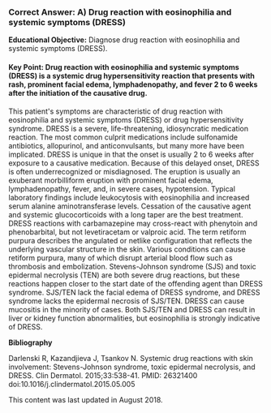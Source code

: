 
### Correct Answer: A) Drug reaction with eosinophilia and systemic symptoms (DRESS) 

**Educational Objective:** Diagnose drug reaction with eosinophilia and systemic symptoms (DRESS).

#### **Key Point:** Drug reaction with eosinophilia and systemic symptoms (DRESS) is a systemic drug hypersensitivity reaction that presents with rash, prominent facial edema, lymphadenopathy, and fever 2 to 6 weeks after the initiation of the causative drug.

This patient's symptoms are characteristic of drug reaction with eosinophilia and systemic symptoms (DRESS) or drug hypersensitivity syndrome. DRESS is a severe, life-threatening, idiosyncratic medication reaction. The most common culprit medications include sulfonamide antibiotics, allopurinol, and anticonvulsants, but many more have been implicated. DRESS is unique in that the onset is usually 2 to 6 weeks after exposure to a causative medication. Because of this delayed onset, DRESS is often underrecognized or misdiagnosed. The eruption is usually an exuberant morbilliform eruption with prominent facial edema, lymphadenopathy, fever, and, in severe cases, hypotension. Typical laboratory findings include leukocytosis with eosinophilia and increased serum alanine aminotransferase levels. Cessation of the causative agent and systemic glucocorticoids with a long taper are the best treatment. DRESS reactions with carbamazepine may cross-react with phenytoin and phenobarbital, but not levetiracetam or valproic acid.
The term retiform purpura describes the angulated or netlike configuration that reflects the underlying vascular structure in the skin. Various conditions can cause retiform purpura, many of which disrupt arterial blood flow such as thrombosis and embolization.
Stevens-Johnson syndrome (SJS) and toxic epidermal necrolysis (TEN) are both severe drug reactions, but these reactions happen closer to the start date of the offending agent than DRESS syndrome. SJS/TEN lack the facial edema of DRESS syndrome, and DRESS syndrome lacks the epidermal necrosis of SJS/TEN. DRESS can cause mucositis in the minority of cases. Both SJS/TEN and DRESS can result in liver or kidney function abnormalities, but eosinophilia is strongly indicative of DRESS.

**Bibliography**

Darlenski R, Kazandjieva J, Tsankov N. Systemic drug reactions with skin involvement: Stevens-Johnson syndrome, toxic epidermal necrolysis, and DRESS. Clin Dermatol. 2015;33:538-41. PMID: 26321400 doi:10.1016/j.clindermatol.2015.05.005

This content was last updated in August 2018.